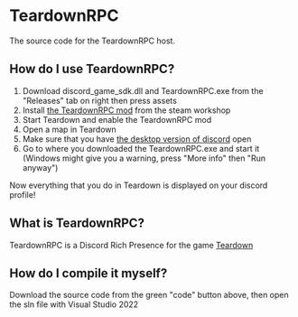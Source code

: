 # TeardownRPC
The source code for the TeardownRPC host.


## How do I use TeardownRPC?
1. Download discord_game_sdk.dll and TeardownRPC.exe from the "Releases" tab on right then press assets
2. Install [the TeardownRPC mod](https://steamcommunity.com/sharedfiles/filedetails/?id=2905810555) from the steam workshop
3. Start Teardown and enable the TeardownRPC mod
4. Open a map in Teardown
5. Make sure that you have [the desktop version of discord](https://discord.com/api/downloads/distributions/app/installers/latest?channel=stable&platform=win&arch=x86) open 
6. Go to where you downloaded the TeardownRPC.exe and start it (Windows might give you a warning, press "More info" then "Run anyway")

Now everything that you do in Teardown is displayed on your discord profile!

## What is TeardownRPC?
TeardownRPC is a Discord Rich Presence for the game [Teardown](https://store.steampowered.com/app/1167630/Teardown/)

## How do I compile it myself?
Download the source code from the green "code" button above, then open the sln file with Visual Studio 2022
